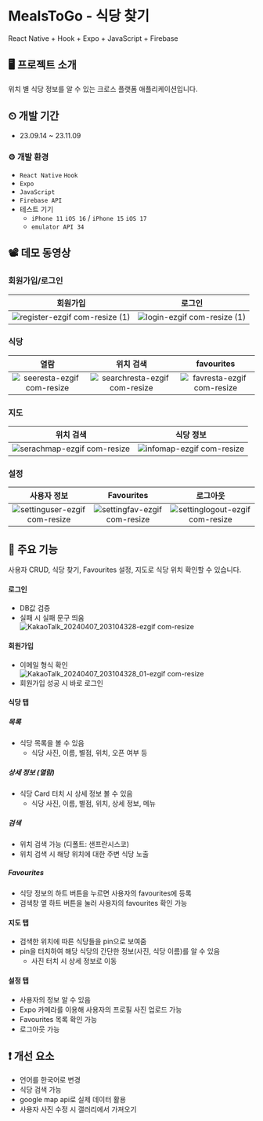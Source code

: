 # MealsToGo - 식당 찾기
React Native + Hook + Expo + JavaScript + Firebase

## 🖥 프로젝트 소개
위치 별 식당 정보를 알 수 있는 크로스 플랫폼 애플리케이션입니다.

## ⏲ 개발 기간
- 23.09.14 ~ 23.11.09

### ⚙ 개발 환경
- `React Native` `Hook`
- `Expo`
- `JavaScript`
- `Firebase API`
- 테스트 기기
  - `iPhone 11` `iOS 16` / `iPhone 15` `iOS 17`
  - `emulator API 34`

## 📽 데모 동영상

### 회원가입/로그인
|회원가입|로그인|
|:---:|:---:|
|![register-ezgif com-resize (1)](https://github.com/shinhee-lee/MealsToGo/assets/103517160/846ff973-e5b4-476b-b10d-60cbd236e700)|![login-ezgif com-resize (1)](https://github.com/shinhee-lee/MealsToGo/assets/103517160/a211a4a8-31af-48e3-8a8d-e797d993a8aa)|

### 식당
|열람|위치 검색|favourites|
|:---:|:---:|:---:|
|![seeresta-ezgif com-resize](https://github.com/shinhee-lee/MealsToGo/assets/103517160/04258e68-ff7c-4e6d-941e-2fa7cec341ba)|![searchresta-ezgif com-resize](https://github.com/shinhee-lee/MealsToGo/assets/103517160/b62c0820-7634-4e2d-a592-23659cf44c36)|![favresta-ezgif com-resize](https://github.com/shinhee-lee/MealsToGo/assets/103517160/5364d464-d35c-4c17-94a8-6f2de22f543b)|

### 지도
|위치 검색|식당 정보|
|:---:|:---:|
|![serachmap-ezgif com-resize](https://github.com/shinhee-lee/MealsToGo/assets/103517160/9ba07548-ac3a-4988-b87e-6fe9b0684f38)|![infomap-ezgif com-resize](https://github.com/shinhee-lee/MealsToGo/assets/103517160/c132e102-ab8e-4e8f-8860-a8970086e775)|

### 설정
|사용자 정보|Favourites|로그아웃|
|:---:|:---:|:---:|
|![settinguser-ezgif com-resize](https://github.com/shinhee-lee/MealsToGo/assets/103517160/1d2aa3f7-fa10-4ea2-8e31-5d488d663e0c)|![settingfav-ezgif com-resize](https://github.com/shinhee-lee/MealsToGo/assets/103517160/d72af737-7311-4562-a488-cfb4ac34251b)|![settinglogout-ezgif com-resize](https://github.com/shinhee-lee/MealsToGo/assets/103517160/808b2396-abf5-4af6-a55e-af39d8e1f194)|



## 📌 주요 기능
사용자 CRUD, 식당 찾기, Favourites 설정, 지도로 식당 위치 확인할 수 있습니다.

#### 로그인
- DB값 검증
- 실패 시 실패 문구 띄움  
  ![KakaoTalk_20240407_203104328-ezgif com-resize](https://github.com/shinhee-lee/MealsToGo/assets/103517160/8d52661f-12e9-450d-aa8d-0b3a6e45f4aa)

#### 회원가입
- 이메일 형식 확인  
  ![KakaoTalk_20240407_203104328_01-ezgif com-resize](https://github.com/shinhee-lee/MealsToGo/assets/103517160/5ff30674-811f-411d-b8b7-48529bcbdfa3)
- 회원가입 성공 시 바로 로그인

#### 식당 탭
##### 목록
- 식당 목록을 볼 수 있음
  - 식당 사진, 이름, 별점, 위치, 오픈 여부 등
##### 상세 정보 (열람)
- 식당 Card 터치 시 상세 정보 볼 수 있음
  - 식당 사진, 이름, 별점, 위치, 상세 정보, 메뉴
##### 검색
- 위치 검색 가능 (디폴트: 샌프란시스코)
- 위치 검색 시 해당 위치에 대한 주변 식당 노출
##### Favourites
- 식당 정보의 하트 버튼을 누르면 사용자의 favourites에 등록
- 검색창 옆 하트 버튼을 눌러 사용자의 favourites 확인 가능

#### 지도 탭
- 검색한 위치에 따른 식당들을 pin으로 보여줌
- pin을 터치하여 해당 식당의 간단한 정보(사진, 식당 이름)를 알 수 있음
  - 사진 터치 시 상세 정보로 이동

#### 설정 탭
- 사용자의 정보 알 수 있음
- Expo 카메라를 이용해 사용자의 프로필 사진 업로드 가능
- Favourites 목록 확인 가능
- 로그아웃 가능


## ❗ 개선 요소
- 언어를 한국어로 변경
- 식당 검색 가능
- google map api로 실제 데이터 활용
- 사용자 사진 수정 시 갤러리에서 가져오기

